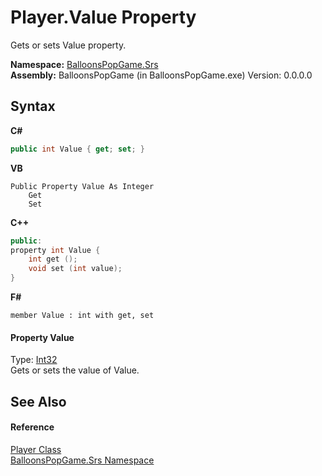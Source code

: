 # Player.Value Property 
 

Gets or sets Value property.

**Namespace:**&nbsp;<a href="91663172-1e3f-dfb1-4d28-1fd208d50726">BalloonsPopGame.Srs</a><br />**Assembly:**&nbsp;BalloonsPopGame (in BalloonsPopGame.exe) Version: 0.0.0.0

## Syntax

**C#**<br />
``` C#
public int Value { get; set; }
```

**VB**<br />
``` VB
Public Property Value As Integer
	Get
	Set
```

**C++**<br />
``` C++
public:
property int Value {
	int get ();
	void set (int value);
}
```

**F#**<br />
``` F#
member Value : int with get, set

```


#### Property Value
Type: <a href="http://msdn2.microsoft.com/en-us/library/td2s409d" target="_blank">Int32</a><br />Gets or sets the value of Value.

## See Also


#### Reference
<a href="a28fb4ed-16fe-c791-b9f5-7b11f11b6dbd">Player Class</a><br /><a href="91663172-1e3f-dfb1-4d28-1fd208d50726">BalloonsPopGame.Srs Namespace</a><br />